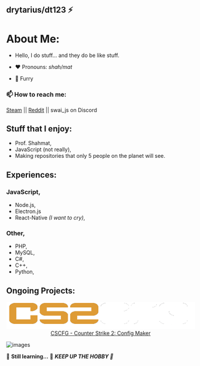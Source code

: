 ## drytarius/dt123 ⚡

# About Me:
- Hello, I do stuff... and they do be like stuff.

- ❤️ Pronouns: *shah/mat*
- 🐾 Furry

### 📫 How to reach me: 
[Steam](https://steamcommunity.com/id/swai_js) ||
[Reddit](https://www.reddit.com/user/drytarius) ||
swai_js on Discord

## Stuff that I enjoy:
- Prof. Shahmat,
- JavaScript (not really),
- Making repositories that only 5 people on the planet will see.

## Experiences:
### JavaScript,
- Node.js,
- Electron.js
- React-Native *(I want to cry)*,

### Other,
- PHP,
- MySQL,
- C#,
- C++,
- Python,

## Ongoing Projects:
<div align=center>
	<img alt="GitHub release (latest by date)" src=https://github.com/drytarius/drytarius/blob/main/logo/cs2cfg_colored.png?raw=true"">
	<br>
	<a href="https://cscfg.42web.io/">CSCFG - Counter Strike 2: Config Maker</a>
</div>










![images](https://github.com/drytarius/drytarius/assets/109593967/1ca74758-539e-49e2-bcd8-73de7d59c86b)

🌱 **Still learning...** 🌱
***KEEP UP THE HOBBY 💪***

<!--
**drytarius/drytarius** is a ✨ _special_ ✨ repository because its `README.md` (this file) appears on your GitHub profile.

Here are some ideas to get you started:

- 🔭 I’m currently working on ...
- 🌱 I’m currently learning ...
- 👯 I’m looking to collaborate on ...
- 🤔 I’m looking for help with ...
- 💬 Ask me about ...
- 📫 How to reach me: ...
- 😄 Pronouns: ...
- ⚡ Fun fact: ...
-->
